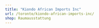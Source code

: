 ```yaml
---
title: "Kiondo African Imports Inc"
url: /toronto/kiondo-african-imports-inc/
shop: Raumausstattung
---
```

